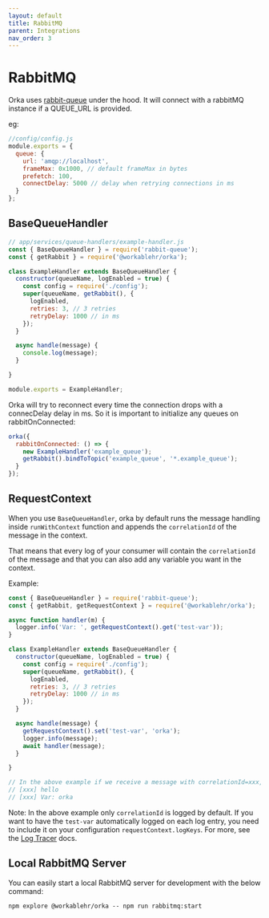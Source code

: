 ```yaml
---
layout: default
title: RabbitMQ
parent: Integrations
nav_order: 3
---
```


# RabbitMQ

Orka uses [rabbit-queue](https://www.npmjs.com/package/rabbit-queue) under the hood.
It will connect with a rabbitMQ instance if a QUEUE_URL is provided.

eg:

```js
//config/config.js
module.exports = {
  queue: {
    url: 'amqp://localhost',
    frameMax: 0x1000, // default frameMax in bytes
    prefetch: 100,
    connectDelay: 5000 // delay when retrying connections in ms
  }
};
```

## BaseQueueHandler

```js
// app/services/queue-handlers/example-handler.js
const { BaseQueueHandler } = require('rabbit-queue');
const { getRabbit } = require('@workablehr/orka');

class ExampleHandler extends BaseQueueHandler {
  constructor(queueName, logEnabled = true) {
    const config = require('./config');
    super(queueName, getRabbit(), {
      logEnabled,
      retries: 3, // 3 retries
      retryDelay: 1000 // in ms
    });
  }

  async handle(message) {
    console.log(message);
  }

}

module.exports = ExampleHandler;
```

Orka will try to reconnect every time the connection drops with a connecDelay delay in ms.
So it is important to initialize any queues on rabbitOnConnected:

```js
orka({
  rabbitOnConnected: () => {
    new ExampleHandler('example_queue');
    getRabbit().bindToTopic('example_queue', '*.example_queue');
  }
});
```

## RequestContext
When you use `BaseQueueHandler`, orka by default runs the message handling inside `runWithContext` function and appends the `correlationId` of the message in the context.

That means that every log of your consumer will contain the `correlationId` of the message and that you can also add any variable you want in the context.

Example:
```js
const { BaseQueueHandler } = require('rabbit-queue');
const { getRabbit, getRequestContext } = require('@workablehr/orka');

async function handler(m) {
  logger.info('Var: ', getRequestContext().get('test-var'));
}

class ExampleHandler extends BaseQueueHandler {
  constructor(queueName, logEnabled = true) {
    const config = require('./config');
    super(queueName, getRabbit(), {
      logEnabled,
      retries: 3, // 3 retries
      retryDelay: 1000 // in ms
    });
  }

  async handle(message) {
    getRequestContext().set('test-var', 'orka');
    logger.info(message);
    await handler(message);
  }

}

// In the above example if we receive a message with correlationId=xxx, and message="hello" it will log:
// [xxx] hello
// [xxx] Var: orka
```

Note: In the above example only `correlationId` is logged by default. If you want to have the `test-var` automatically logged on each log entry, you need to include it on your configuration `requestContext.logKeys`. For more, see the [Log Tracer](https://workable.github.io/orka/request-context.html#log-tracer) docs.

## Local RabbitMQ Server

You can easily start a local RabbitMQ server for development with the below command:

`npm explore @workablehr/orka -- npm run rabbitmq:start`
